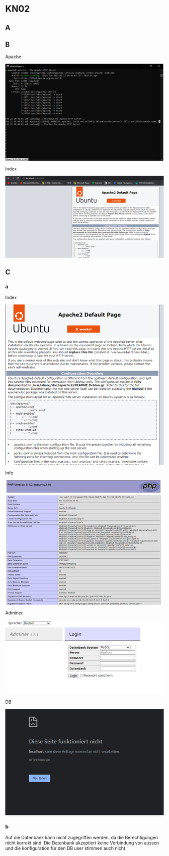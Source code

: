 # KN02

## A

## B

Apache

![Apache](apache2.png)

Index

![Index](index.png)

## C

### a

Index

![Index](index_conf.png)

Info

![Info](info_conf.png)

Adminer

![Index](adminer.png)

DB

![DB](db_conf.png)

### b

Auf die Datenbank kann nicht zugegriffen werden, da die Berechtigungen nicht korrekt sind. Die Datenbank akzeptiert keine Verbindung von aussen und die konfiguration für den DB user stimmen auch nicht

